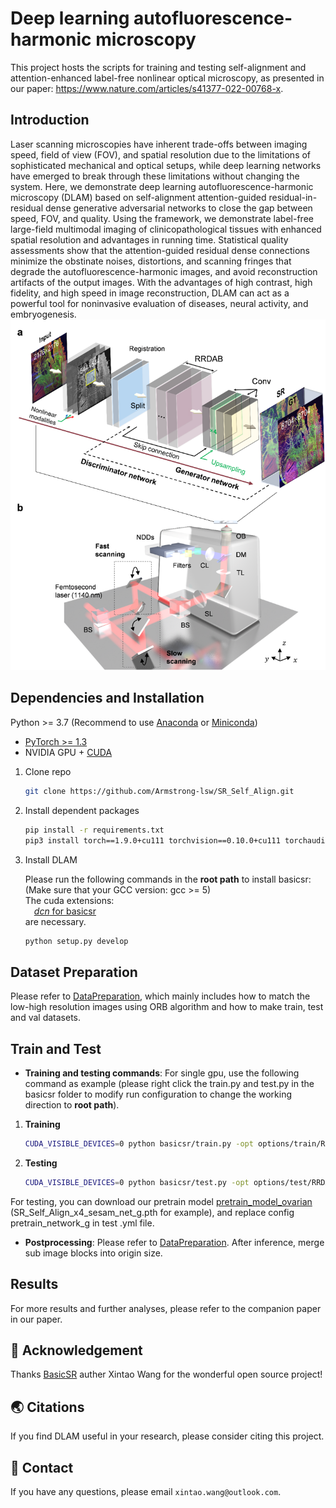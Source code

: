 # Deep learning autofluorescence-harmonic microscopy

This project hosts the scripts for training and testing self-alignment and attention-enhanced label-free nonlinear optical microscopy, as presented in our paper: https://www.nature.com/articles/s41377-022-00768-x.


## Introduction

Laser scanning microscopies have inherent trade-offs between imaging speed, field of view (FOV), and spatial resolution due to the limitations of sophisticated mechanical and optical setups, while deep learning networks have emerged to break through these limitations without changing the system. Here, we demonstrate deep learning autofluorescence-harmonic microscopy (DLAM) based on self-alignment attention-guided residual-in-residual dense generative adversarial networks to close the gap between speed, FOV, and quality. Using the framework, we demonstrate label-free large-field multimodal imaging of clinicopathological tissues with enhanced spatial resolution and advantages in running time. Statistical quality assessments show that the attention-guided residual dense connections minimize the obstinate noises, distortions, and scanning fringes that degrade the autofluorescence-harmonic images, and avoid reconstruction artifacts of the output images. With the advantages of high contrast, high fidelity, and high speed in image reconstruction, DLAM can act as a powerful tool for noninvasive evaluation of diseases, neural activity, and embryogenesis.
![DLAM](image/DLAM1.png)

## Dependencies and Installation

Python >= 3.7 (Recommend to use [Anaconda](https://www.anaconda.com/download/#linux) or [Miniconda](https://docs.conda.io/en/latest/miniconda.html))
- [PyTorch >= 1.3](https://pytorch.org/)
- NVIDIA GPU + [CUDA](https://developer.nvidia.com/cuda-downloads)

1. Clone repo

    ```bash
    git clone https://github.com/Armstrong-lsw/SR_Self_Align.git
    ```

2. Install dependent packages

    ```bash
    pip install -r requirements.txt
    pip3 install torch==1.9.0+cu111 torchvision==0.10.0+cu111 torchaudio==0.9.0 -f https://download.pytorch.org/whl/torch_stable.html
    ```

3. Install DLAM

    Please run the following commands in the **root path** to install basicsr:<br>
    (Make sure that your GCC version: gcc >= 5) <br>
    The cuda extensions: <br>
    &emsp;[*dcn* for basicsr](basicsr/models/ops)<br>
    are necessary.

    ```bash
    python setup.py develop
    ```
   

## Dataset Preparation

Please refer to [DataPreparation](DataPreparation/DataPreparation.md), which mainly includes how to match the low-high resolution images using ORB algorithm and how to make train, test and val datasets.


## Train and Test

- **Training and testing commands**: For single gpu, use the following command as example (please right click the train.py and test.py in the basicsr folder to modify run configuration to change the working direction to **root path**).<br>
1. **Training**
    ```bash
    CUDA_VISIBLE_DEVICES=0 python basicsr/train.py -opt options/train/RRDAB/train_SR_Self_Align_sesam.yml
    ```
2. **Testing**
    ```bash
    CUDA_VISIBLE_DEVICES=0 python basicsr/test.py -opt options/test/RRDAB/test_SR_Self_Align_sesam.yml
    ```

For testing, you can download our pretrain model [pretrain_model_ovarian](https://drive.google.com/drive/folders/1-3Q7NRxZ38JEol6Z0EcI5niKA-DTo7KK?usp=sharing) (SR_Self_Align_x4_sesam_net_g.pth for example), and replace config pretrain_network_g in test .yml file. 
- **Postprocessing**: Please refer to [DataPreparation](DataPreparation/DataPreparation.md). After inference, merge sub image blocks into origin size.

## Results

For more results and further analyses, please refer to the companion paper in our paper.


## 📜 Acknowledgement

Thanks [BasicSR](https://github.com/xinntao/BasicSR) auther Xintao Wang for the wonderful open source project!


## 🌏 Citations

If you find DLAM useful in your research, please consider citing this project.

## 📧 Contact

If you have any questions, please email `xintao.wang@outlook.com`.
